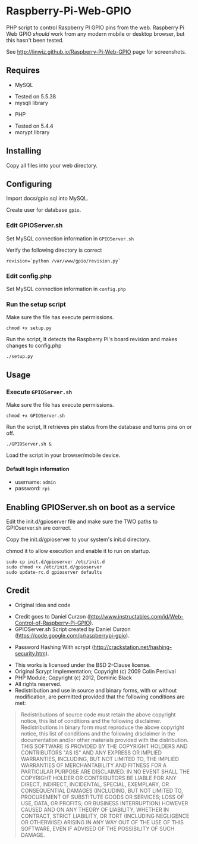 # Raspberry-Pi-Web-GPIO

PHP script to control Raspberry PI GPIO pins from the web.
Raspberry Pi Web GPIO _should_ work from any modern mobile
or desktop browser, but this hasn't been tested.

See http://linwiz.github.io/Raspberry-Pi-Web-GPIO page for screenshots.

## Requires
* MySQL
 + Tested on 5.5.38
 + mysqli library
* PHP
 + Tested on 5.4.4
 + mcrypt library

## Installing
Copy all files into your web directory.

## Configuring
Import docs/gpio.sql into MySQL.

Create user for database `gpio`.

### Edit GPIOServer.sh
Set MySQL connection information in `GPIOServer.sh`

Verify the following directory is correct
```
revision=`python /var/www/gpio/revision.py`
```

### Edit config.php
Set MySQL connection information in `config.php`


### Run the setup script
Make sure the file has execute permissions.
```
chmod +x setup.py
```
Run the script, It detects the Raspberry Pi's board revision and makes changes to config.php
```
./setup.py
```

## Usage
### Execute `GPIOServer.sh`
Make sure the file has execute permissions.
```
chmod +x GPIOServer.sh
```
Run the script, It retrieves pin status from the database and turns pins on or off.
```
./GPIOServer.sh &
```
Load the script in your browser/mobile device.

#### Default login information
* username: `admin`
* password: `rpi`

## Enabling GPIOServer.sh on boot as a service
Edit the init.d/gpioserver file and make sure the TWO paths to GPIOserver.sh are correct.

Copy the init.d/gpioserver to your system's init.d directory.

chmod it to allow execution and enable it to run on startup.
```
sudo cp init.d/gpioserver /etc/init.d
sudo chmod +x /etc/init.d/gpioserver
sudo update-rc.d gpioserver defaults
```

## Credit
* Original idea and code
 + Credit goes to Daniel Curzon (http://www.instructables.com/id/Web-Control-of-Raspberry-Pi-GPIO).
 + GPIOServer.sh Script created by Daniel Curzon (https://code.google.com/p/raspberrypi-gpio).

	
* Password Hashing With scrypt (http://crackstation.net/hashing-security.htm).
 + This works is licensed under the BSD 2-Clause license.
 + Original Scrypt Implementation; Copyright (c) 2009 Colin Percival
 + PHP Module; Copyright (c) 2012, Dominic Black
 + All rights reserved.
 + Redistribution and use in source and binary forms, with or without modification, are permitted provided that the following conditions are met:

> Redistributions of source code must retain the above copyright notice, this list of conditions and the following disclaimer. Redistributions in binary form must reproduce the above copyright notice, this list of conditions and the following disclaimer in the documentation and/or other materials provided with the distribution. THIS SOFTWARE IS PROVIDED BY THE COPYRIGHT HOLDERS AND CONTRIBUTORS "AS IS" AND ANY EXPRESS OR IMPLIED WARRANTIES, INCLUDING, BUT NOT LIMITED TO, THE IMPLIED WARRANTIES OF MERCHANTABILITY AND FITNESS FOR A PARTICULAR PURPOSE ARE DISCLAIMED. IN NO EVENT SHALL THE COPYRIGHT HOLDER OR CONTRIBUTORS BE LIABLE FOR ANY DIRECT, INDIRECT, INCIDENTAL, SPECIAL, EXEMPLARY, OR CONSEQUENTIAL DAMAGES (INCLUDING, BUT NOT LIMITED TO, PROCUREMENT OF SUBSTITUTE GOODS OR SERVICES; LOSS OF USE, DATA, OR PROFITS; OR BUSINESS INTERRUPTION) HOWEVER CAUSED AND ON ANY THEORY OF LIABILITY, WHETHER IN CONTRACT, STRICT LIABILITY, OR TORT (INCLUDING NEGLIGENCE OR OTHERWISE) ARISING IN ANY WAY OUT OF THE USE OF THIS SOFTWARE, EVEN IF ADVISED OF THE POSSIBILITY OF SUCH DAMAGE.

